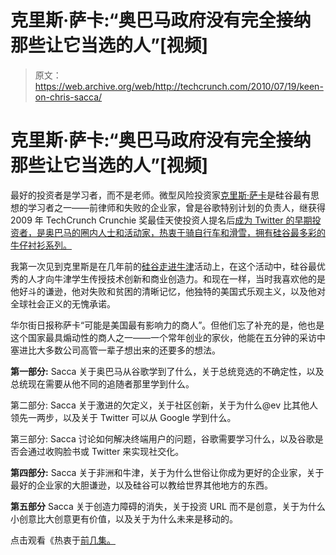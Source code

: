 # 克里斯·萨卡:“奥巴马政府没有完全接纳那些让它当选的人”[视频]

> 原文：<https://web.archive.org/web/http://techcrunch.com/2010/07/19/keen-on-chris-sacca/>

# 克里斯·萨卡:“奥巴马政府没有完全接纳那些让它当选的人”[视频]

最好的投资者是学习者，而不是老师。微型风险投资家[克里斯·萨卡](https://web.archive.org/web/20230203020858/http://www.whatisleft.org/about.html)是硅谷最有思想的学习者之一——前律师和失败的企业家，曾是谷歌特别计划的负责人，继获得 2009 年 TechCrunch Crunchie 奖最佳天使投资人提名后[成为 Twitter 的早期投资者，是奥巴马的圈内人士和活动家，热衷于骑自行车和滑雪，拥有硅谷最多彩的牛仔衬衫系列。](https://web.archive.org/web/20230203020858/http://www.twitter.com/sacca)

我第一次见到克里斯是在几年前的[硅谷走进牛津](https://web.archive.org/web/20230203020858/http://www.siliconvalleyoxford.com/)活动上，在这个活动中，硅谷最优秀的人才向牛津学生传授技术创新和商业创造力。和现在一样，当时我喜欢他的是他好斗的谦逊，他对失败和贫困的清晰记忆，他独特的美国式乐观主义，以及他对全球社会正义的无愧承诺。

华尔街日报称萨卡“可能是美国最有影响力的商人”。但他们忘了补充的是，他也是这个国家最具煽动性的商人之一——一个常年创业的家伙，他能在五分钟的采访中塞进比大多数公司高管一辈子想出来的还要多的想法。

**第一部分:** Sacca 关于奥巴马从谷歌学到了什么，关于总统竞选的不确定性，以及总统现在需要从他不同的追随者那里学到什么。

第二部分: Sacca 关于激进的欠定义，关于社区创新，关于为什么@ev 比其他人领先一两步，以及关于 Twitter 可以从 Google 学到什么。

第三部分: Sacca 讨论如何解决终端用户的问题，谷歌需要学习什么，以及谷歌是否会通过收购脸书或 Twitter 来实现社交化。

**第四部分:** Sacca 关于非洲和牛津，关于为什么世俗让你成为更好的企业家，关于最好的企业家的大胆谦逊，以及硅谷可以教给世界其他地方的东西。

**第五部分** Sacca 关于创造力障碍的消失，关于投资 URL 而不是创意，关于为什么小创意比大创意更有价值，以及关于为什么未来是移动的。

点击观看《热衷于[前几集。](https://web.archive.org/web/20230203020858/http://techcrunch.tv/keen-on/)